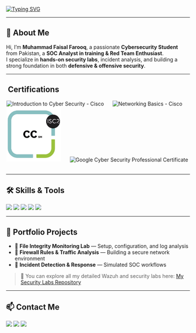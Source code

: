 [![Typing SVG](https://readme-typing-svg.herokuapp.com?font=Share+Tech&size=24&duration=3000&pause=1000&color=00FFAA&vCenter=true&width=500&lines=Cybersecurity+Enthusiast+%7C+Aspiring+SOC+Analyst;Developing+Real-World+Security+Operations+Skills;Offensive+Security+%26+Threat+Hunting+Learner)](https://git.io/typing-svg)

---

## 👋 About Me
Hi, I’m **Muhammad Faisal Farooq**, a passionate **Cybersecurity Student** from Pakistan, a **SOC Analyst in training & Red Team Enthusiast**.  
I specialize in **hands-on security labs**, incident analysis, and building a strong foundation in both **defensive & offensive security**.

---

## ​ Certifications
<p align="center">
  <img src="https://images.credly.com/images/af8c6b4e-fc31-47c4-8dcb-eb7a2065dc5b/I2CS__1_.png" alt="Introduction to Cyber Security - Cisco" width="150" />&nbsp; &nbsp; &nbsp;
  <img src="https://images.credly.com/images/5bdd6a39-3e03-4444-9510-ecff80c9ce79/image.png" alt="Networking Basics - Cisco" width="150" />&nbsp; &nbsp; &nbsp;
  <img src="https://github.com/xor-1/assets/blob/main/images/CC%20BADGE.png?raw=true" alt="Certified in Cyber Security (CC) - ISC2 CC" width="150" />&nbsp; &nbsp; &nbsp;
  <img src="https://images.credly.com/images/0bf0f2da-a699-4c82-82e2-56dcf1f2e1c7/image.png" alt="Google Cyber Security Professional Certificate" width="150" />&nbsp; &nbsp; &nbsp;
</p>

---

## 🛠 Skills & Tools
<p align="left">
  <img src="https://img.shields.io/badge/Cybersecurity-000000?style=for-the-badge&logo=datadog&logoColor=white" />
  <img src="https://img.shields.io/badge/Network%20Security-0052CC?style=for-the-badge&logo=cisco&logoColor=white" />
  <img src="https://img.shields.io/badge/Red%20Team%20Operations-B22222?style=for-the-badge&logo=kalilinux&logoColor=white" />
  <img src="https://img.shields.io/badge/Threat%20Hunting-FF8C00?style=for-the-badge&logo=elastic&logoColor=white" />
  <img src="https://img.shields.io/badge/Linux%20Security-333333?style=for-the-badge&logo=linux&logoColor=white" />
</p>

---

## 📂 Portfolio Projects
- 🔹 **File Integrity Monitoring Lab** — Setup, configuration, and log analysis  
- 🔹 **Firewall Rules & Traffic Analysis** — Building a secure network environment  
- 🔹 **Incident Detection & Response** — Simulated SOC workflows  

> 📌 You can explore all my detailed Wazuh and security labs here: [My Security Labs Repository](#)

---

## 📫 Contact Me
<p align="left">
  <a href="mailto:muhammadfaisalfarooq@example.com"><img src="https://img.shields.io/badge/Email-D14836?style=for-the-badge&logo=gmail&logoColor=white" /></a>
  <a href="https://www.linkedin.com/in/muhammadfaisalfarooq/"><img src="https://img.shields.io/badge/LinkedIn-0077B5?style=for-the-badge&logo=linkedin&logoColor=white" /></a>
  <a href="https://github.com/faisalfarooq"><img src="https://img.shields.io/badge/GitHub-181717?style=for-the-badge&logo=github&logoColor=white" /></a>
</p>
